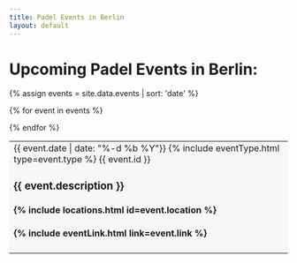 ```yaml
---
title: Padel Events in Berlin 
layout: default
---
```

<script src="{{ base.url | prepend: site.url }}/assets/js/filter-events.js"></script>

# Upcoming Padel Events in Berlin:

<style type="text/css">
table tr:nth-child(even) { background-color: #dedee1; }

table tr:nth-child(odd) { background-color: #f7f7fa; }
</style>

{% assign events = site.data.events | sort: 'date' %}
<table id="events">

{% for event in events %}
<tr event-date="{{ event.date}}"><td>
    <span class="post-list-heading">{{ event.date | date: "%-d %b %Y"}} {% include eventType.html type=event.type %}
{{ event.id }}
</span>

<h3 class="post-content">
 {{ event.description }}
</h3>
<h4>
{% include locations.html id=event.location %}
</h4>
<h4>
{% include eventLink.html link=event.link %}
</h4>
</td></tr>
{% endfor %}
</table>



